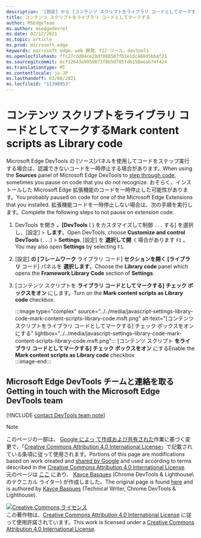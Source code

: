 ```yaml
---
description: '[設定] から [コンテンツ スクリプトをライブラリ コードとしてマークする] を有効>フレームワーク ライブラリ コードを使用します。'
title: コンテンツ スクリプトをライブラリ コードとしてマークする
author: MSEdgeTeam
ms.author: msedgedevrel
ms.date: 02/12/2021
ms.topic: article
ms.prod: microsoft-edge
keywords: microsoft edge、web 開発、f12 ツール、devtools
ms.openlocfilehash: ffc27cdd04ce28df888507fb2e1dc460d5bb4f21
ms.sourcegitcommit: 6cf12643e9959873f8b5d785fd6158eeab74f424
ms.translationtype: MT
ms.contentlocale: ja-JP
ms.lasthandoff: 03/06/2021
ms.locfileid: "11398953"
---
```

<!-- Copyright Kayce Basques 

   Licensed under the Apache License, Version 2.0 (the "License");
   you may not use this file except in compliance with the License.
   You may obtain a copy of the License at

       https://www.apache.org/licenses/LICENSE-2.0

   Unless required by applicable law or agreed to in writing, software
   distributed under the License is distributed on an "AS IS" BASIS,
   WITHOUT WARRANTIES OR CONDITIONS OF ANY KIND, either express or implied.
   See the License for the specific language governing permissions and
   limitations under the License.  -->

# <a name="mark-content-scripts-as-library-code"></a><span data-ttu-id="64057-104">コンテンツ スクリプトをライブラリ コードとしてマークする</span><span class="sxs-lookup"><span data-stu-id="64057-104">Mark content scripts as Library code</span></span>  

<span data-ttu-id="64057-105">Microsoft Edge  DevTools の [ソース][][DevToolsJavascriptStepThroughCode]パネルを使用してコードをステップ実行する場合は、認識できないコードを一時停止する場合があります。</span><span class="sxs-lookup"><span data-stu-id="64057-105">When using the **Sources** panel of Microsoft Edge DevTools to [step through code][DevToolsJavascriptStepThroughCode], sometimes you pause on code that you do not recognize.</span></span>  <span data-ttu-id="64057-106">おそらく、インストールした Microsoft Edge 拡張機能のコードを一時停止した可能性があります。</span><span class="sxs-lookup"><span data-stu-id="64057-106">You probably paused on code for one of the Microsoft Edge Extensions that you installed.</span></span>  <span data-ttu-id="64057-107">拡張機能コードを一時停止しない場合は、次の手順を実行します。</span><span class="sxs-lookup"><span data-stu-id="64057-107">Complete the following steps to not pause on extension code.</span></span>  

1.  <span data-ttu-id="64057-108">DevTools を開き **、[DevTools** \( \) をカスタマイズして制御 `...` する] を選択し、[設定] > **します**。</span><span class="sxs-lookup"><span data-stu-id="64057-108">Open DevTools, choose **Customize and control DevTools** \(`...`\) > **Settings**.</span></span>  <span data-ttu-id="64057-109">[設定] を **選択して開** く場合があります `F1` 。</span><span class="sxs-lookup"><span data-stu-id="64057-109">You may also open **Settings** by selecting `F1`.</span></span>  

1.  <span data-ttu-id="64057-110">[設定] **の [フレームワーク** ライブラリ コード] **セクションを開く [ライブラリ** コード] パネルを **選択します**。</span><span class="sxs-lookup"><span data-stu-id="64057-110">Choose the **Library code** panel which opens the **Framework Library Code** section of **Settings**.</span></span>  
1.  <span data-ttu-id="64057-111">[コンテンツ スクリプトを **ライブラリ コードとしてマークする] チェック ボックスをオン** にします。</span><span class="sxs-lookup"><span data-stu-id="64057-111">Turn on the **Mark content scripts as Library code** checkbox.</span></span>  
    
    :::image type="complex" source="../../media/javascript-settings-library-code-mark-content-scripts-library-code.msft.png" alt-text="[コンテンツ スクリプトをライブラリ コードとしてマークする] チェック ボックスをオンにする" lightbox="../../media/javascript-settings-library-code-mark-content-scripts-library-code.msft.png":::
       <span data-ttu-id="64057-113">[コンテンツ スクリプト **をライブラリ コードとしてマークする] チェック ボックスをオン** にする</span><span class="sxs-lookup"><span data-stu-id="64057-113">Enable the **Mark content scripts as Library code** checkbox</span></span>  
    :::image-end:::  
    
## <a name="getting-in-touch-with-the-microsoft-edge-devtools-team"></a><span data-ttu-id="64057-114">Microsoft Edge DevTools チームと連絡を取る</span><span class="sxs-lookup"><span data-stu-id="64057-114">Getting in touch with the Microsoft Edge DevTools team</span></span>  

[!INCLUDE [contact DevTools team note](../../includes/contact-devtools-team-note.md)]  

<!-- links -->  

[DevToolsJavascriptStepThroughCode]: ../index.md#step-4-step-through-the-code "手順 4: コードをステップ実行する - Microsoft Edge DevTools の JavaScript のデバッグの|Microsoft Docs"  

> [!NOTE]
> <span data-ttu-id="64057-116">このページの一部は、 [Google によっ て作成および共有された][GoogleSitePolicies]作業に基づく変更で、「[Creative Commons Attribution 4.0 International License][CCA4IL]」で記載されている条項に従って使用されます。</span><span class="sxs-lookup"><span data-stu-id="64057-116">Portions of this page are modifications based on work created and [shared by Google][GoogleSitePolicies] and used according to terms described in the [Creative Commons Attribution 4.0 International License][CCA4IL].</span></span>  
> <span data-ttu-id="64057-117">元のページは [ここ](https://developers.google.com/web/tools/chrome-devtools/javascript/guides/blackbox-chrome-extension-scripts) にあり、 [Kayce Basques][KayceBasques] \(Chrome DevTools \& Lighthouse\ のテクニカル ライター) が作成しました。</span><span class="sxs-lookup"><span data-stu-id="64057-117">The original page is found [here](https://developers.google.com/web/tools/chrome-devtools/javascript/guides/blackbox-chrome-extension-scripts) and is authored by [Kayce Basques][KayceBasques] \(Technical Writer, Chrome DevTools \& Lighthouse\).</span></span>  

[![Creative Commons ライセンス][CCby4Image]][CCA4IL]  
<span data-ttu-id="64057-119">この著作物は、[Creative Commons Attribution 4.0 International License][CCA4IL] に従って使用許諾されています。</span><span class="sxs-lookup"><span data-stu-id="64057-119">This work is licensed under a [Creative Commons Attribution 4.0 International License][CCA4IL].</span></span>  

[CCA4IL]: https://creativecommons.org/licenses/by/4.0  
[CCby4Image]: https://i.creativecommons.org/l/by/4.0/88x31.png  
[GoogleSitePolicies]: https://developers.google.com/terms/site-policies  
[KayceBasques]: https://developers.google.com/web/resources/contributors/kaycebasques  
